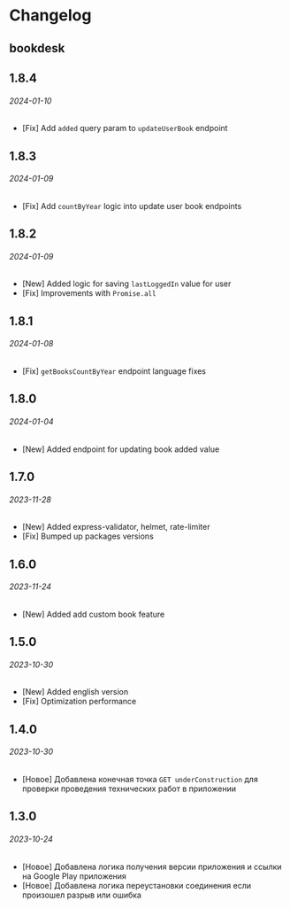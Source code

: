 # Changelog

## bookdesk

## 1.8.4

###### 2024-01-10

- [Fix] Add `added` query param to `updateUserBook` endpoint

## 1.8.3

###### 2024-01-09

- [Fix] Add `countByYear` logic into update user book endpoints

## 1.8.2

###### 2024-01-09

- [New] Added logic for saving `lastLoggedIn` value for user
- [Fix] Improvements with `Promise.all`

## 1.8.1

###### 2024-01-08

- [Fix] `getBooksCountByYear` endpoint language fixes

## 1.8.0

###### 2024-01-04

- [New] Added endpoint for updating book added value

## 1.7.0

###### 2023-11-28

- [New] Added express-validator, helmet, rate-limiter
- [Fix] Bumped up packages versions

## 1.6.0

###### 2023-11-24

- [New] Added add custom book feature

## 1.5.0

###### 2023-10-30

- [New] Added english version
- [Fix] Optimization performance

## 1.4.0

###### 2023-10-30

- [Новое] Добавлена конечная точка `GET underConstruction` для проверки проведения технических работ в приложении

## 1.3.0

###### 2023-10-24

- [Новое] Добавлена логика получения версии приложения и ссылки на Google Play приложения
- [Новое] Добавлена логика переустановки соединения если произошел разрыв или ошибка

